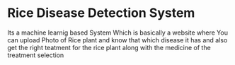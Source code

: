 # Rice Disease Detection System
 Its a machine learnig based System Which is basically a website where You can upload Photo  of Rice plant  and  know that which disease it  has  and also get the right teatment for  the rice plant along with the medicine of the  treatment selection
